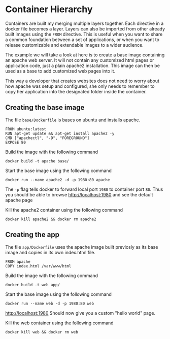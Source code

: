 # Container Hierarchy

Containers are built my merging multiple layers together. Each directive in a docker file becomes a layer. Layers can also be imported from other already built images using the `FROM` directive. This is useful when you want to share a common foundation between a set of applications, or when you want to release customizable and extendable images to a wider audience.

The example we will take a look at here is to create a base image containing an apache web server. It will not contain any customized html pages or application code, just a plain apache2 installation. This image can then be used as a base to add customized web pages into it.

This way a developer that creates websites does not need to worry about how apache was setup and configured, she only needs to remember to copy her application into the designated folder inside the container.

## Creating the base image ##

The file `base/Dockerfile` is bases on ubuntu and installs apache.
```
FROM ubuntu:latest
RUN apt-get update && apt-get install apache2 -y
CMD ["apachectl", "-D", "FOREGROUND"]
EXPOSE 80
```

Build the image with the following command
```
docker build -t apache base/
```

Start the base image using the following command
```
docker run --name apache2 -d -p 1980:80 apache
```

The `-p` flag tells docker to forward local port `1980` to container port `80`.
Thus you should be able to browse [http://localhost:1980](http://localhost:1980) and see the default apache page

Kill the apache2 container using the following command
```
docker kill apache2 && docker rm apache2
```

## Creating the app ##

The file `app/Dockerfile` uses the apache image built previosly as its base image and copies in its own index.html file.
```
FROM apache
COPY index.html /var/www/html
```

Build the image with the following command
```
docker build -t web app/
```
Start the base image using the following command
```
docker run --name web -d -p 1980:80 web
```

[http://localhost:1980](http://localhost:1980) Should now give you a custom "hello world" page.

Kill the web container using the following command
```
docker kill web && docker rm web
```